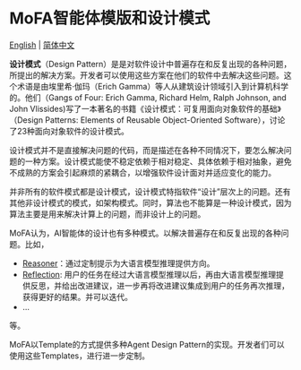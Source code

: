 # MoFA智能体模版和设计模式

[English](design_patterns.md) | [简体中文](design_patterns_cn.md)

**设计模式**（Design Pattern）是是对软件设计中普遍存在和反复出现的各种问题，所提出的解决方案。开发者可以使用这些方案在他们的软件中去解决这些问题。这个术语是由埃里希·伽玛（Erich Gamma）等人从建筑设计领域引入到计算机科学的。他们（Gangs of Four: Erich Gamma, Richard Helm, Ralph Johnson, and John Vlissides)写了一本著名的书籍《设计模式：可复用面向对象软件的基础》（Design Patterns: Elements of Reusable Object-Oriented Software），讨论了23种面向对象软件的设计模式。

设计模式并不是直接解决问题的代码，而是描述在各种不同情况下，要怎么解决问题的一种方案。设计模式能使不稳定依赖于相对稳定、具体依赖于相对抽象，避免不成熟的方案会引起麻烦的紧耦合，以增强软件设计面对并适应变化的能力。

并非所有的软件模式都是设计模式，设计模式特指软件“设计”层次上的问题。还有其他非设计模式的模式，如架构模式。同时，算法也不能算是一种设计模式，因为算法主要是用来解决计算上的问题，而非设计上的问题。

MoFA认为，AI智能体的设计也有多种模式。以解决普遍存在和反复出现的各种问题。比如，

- [Reasoner](reasoner_template.md)：通过定制提示为大语言模型推理提供方向。
- [Reflection](self_refine_template.md): 用户的任务在经过大语言模型推理以后，再由大语言模型推理提供反思，并给出改进建议，进一步再将改进建议集成到用户的任务再次推理，获得更好的结果。并可以迭代。
- ...

等。

MoFA以Template的方式提供多种Agent Design Pattern的实现。开发者们可以使用这些Templates，进行进一步定制。